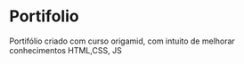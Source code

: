 # Portifolio
Portifólio criado com curso origamid, com intuito de melhorar conhecimentos HTML,CSS, JS 

